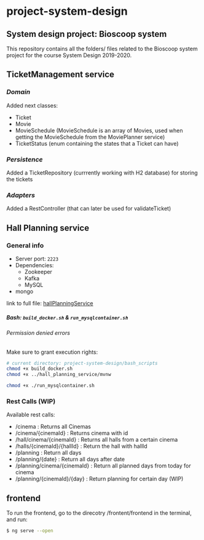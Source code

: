 # project-system-design
## System design project: Bioscoop system

This repository contains all the folders/ files related to the Bioscoop system project for the course System Design 2019-2020.


## **TicketManagement service**

### ***Domain***

Added next classes:

- Ticket
- Movie
- MovieSchedule (MovieSchedule is an array of Movies, used when getting the MovieSchedule from the MoviePlanner service)
- TicketStatus (enum containing the states that a Ticket can have)

### ***Persistence***

Added a TicketRepository (currrently working with H2 database) for storing the tickets

### ***Adapters***

Added a RestController (that can later be used for validateTicket)

## **Hall Planning service**
### **General info**
- Server port: `2223`
- Dependencies:
  - Zookeeper
  - Kafka
  - MySQL
- mongo

link to full file: [hallPlanningService](hall_planning_service/readme.md)

##### Bash: `build_docker.sh` & `run_mysqlcontainer.sh`
###### Permission denied errors 
Make sure to grant execution rights:

```bash
# current directory: project-system-design/bash_scripts
chmod +x build_docker.sh
chmod +x ../hall_planning_service/mvnw

chmod +x ./run_mysqlcontainer.sh
```


### **Rest Calls (WIP)**
Available rest calls:
- /cinema						: Returns all Cinemas
- /cinema/{cinemaId}			: Returns cinema with id
- /hall/cinema/{cinemaId}	: Returns all halls from a certain cinema
- /halls/{cinemaId}/{hallId}	: Return the hall with hallId
- /planning						: Return all days
- /planning/{date}				: Return all days after date
- /planning/cinema/{cinemaId}		: Return all planned days from today for cinema
- /planning/{cinemaId}/{day}	: Return planning for certain day (WIP)

## **frontend**
To run the frontend, go to the direcotry /frontent/frontend in the terminal, and run:
```bash
$ ng serve --open
```

